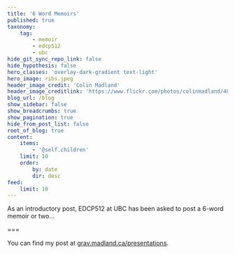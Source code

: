 ```yaml
---
title: '6 Word Memoirs'
published: true
taxonomy:
    tag:
        - memoir
        - edcp512
        - ubc
hide_git_sync_repo_link: false
hide_hypothesis: false
hero_classes: 'overlay-dark-gradient text-light'
hero_image: ribs.jpeg
header_image_credit: 'Colin Madland'
header_image_creditlink: 'https://www.flickr.com/photos/colinmadland/48077384716/in/datetaken/'
blog_url: /blog
show_sidebar: false
show_breadcrumbs: true
show_pagination: true
hide_from_post_list: false
root_of_blog: true
content:
    items:
        - '@self.children'
    limit: 10
    order:
        by: date
        dir: desc
feed:
    limit: 10
---
```


As an introductory post, EDCP512 at UBC has been asked to post a 6-word memoir or two...

===

You can find my post at [grav.madland.ca/presentations](https://grav.madland.ca/presentations/six-word-memoir).
